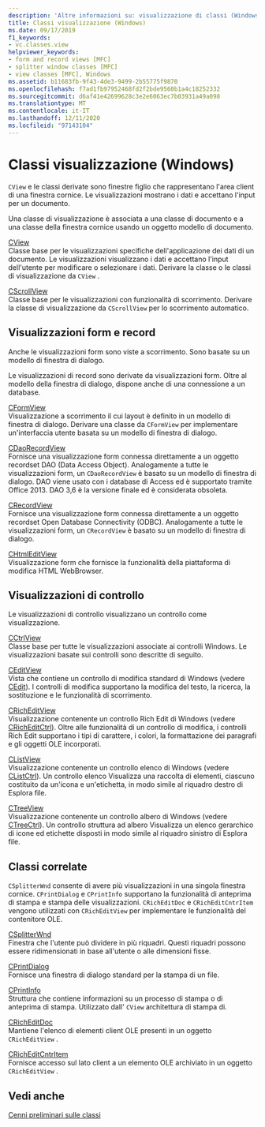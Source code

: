 ```yaml
---
description: 'Altre informazioni su: visualizzazione di classi (Windows)'
title: Classi visualizzazione (Windows)
ms.date: 09/17/2019
f1_keywords:
- vc.classes.view
helpviewer_keywords:
- form and record views [MFC]
- splitter window classes [MFC]
- view classes [MFC], Windows
ms.assetid: b11683fb-9f43-4de3-9499-2b55775f9870
ms.openlocfilehash: f7ad1fb97952468fd2f2bde9560b1a4c18252332
ms.sourcegitcommit: d6af41e42699628c3e2e6063ec7b03931a49a098
ms.translationtype: MT
ms.contentlocale: it-IT
ms.lasthandoff: 12/11/2020
ms.locfileid: "97143104"
---
```

# <a name="view-classes-windows"></a>Classi visualizzazione (Windows)

`CView` e le classi derivate sono finestre figlio che rappresentano l'area client di una finestra cornice. Le visualizzazioni mostrano i dati e accettano l'input per un documento.

Una classe di visualizzazione è associata a una classe di documento e a una classe della finestra cornice usando un oggetto modello di documento.

[CView](../mfc/reference/cview-class.md)<br/>
Classe base per le visualizzazioni specifiche dell'applicazione dei dati di un documento. Le visualizzazioni visualizzano i dati e accettano l'input dell'utente per modificare o selezionare i dati. Derivare la classe o le classi di visualizzazione da `CView` .

[CScrollView](../mfc/reference/cscrollview-class.md)<br/>
Classe base per le visualizzazioni con funzionalità di scorrimento. Derivare la classe di visualizzazione da `CScrollView` per lo scorrimento automatico.

## <a name="form-and-record-views"></a>Visualizzazioni form e record

Anche le visualizzazioni form sono viste a scorrimento. Sono basate su un modello di finestra di dialogo.

Le visualizzazioni di record sono derivate da visualizzazioni form. Oltre al modello della finestra di dialogo, dispone anche di una connessione a un database.

[CFormView](../mfc/reference/cformview-class.md)<br/>
Visualizzazione a scorrimento il cui layout è definito in un modello di finestra di dialogo. Derivare una classe da `CFormView` per implementare un'interfaccia utente basata su un modello di finestra di dialogo.

[CDaoRecordView](../mfc/reference/cdaorecordview-class.md)<br/>
Fornisce una visualizzazione form connessa direttamente a un oggetto recordset DAO (Data Access Object). Analogamente a tutte le visualizzazioni form, un `CDaoRecordView` è basato su un modello di finestra di dialogo. DAO viene usato con i database di Access ed è supportato tramite Office 2013. DAO 3,6 è la versione finale ed è considerata obsoleta.

[CRecordView](../mfc/reference/crecordview-class.md)<br/>
Fornisce una visualizzazione form connessa direttamente a un oggetto recordset Open Database Connectivity (ODBC). Analogamente a tutte le visualizzazioni form, un `CRecordView` è basato su un modello di finestra di dialogo.

[CHtmlEditView](../mfc/reference/chtmleditview-class.md)<br/>
Visualizzazione form che fornisce la funzionalità della piattaforma di modifica HTML WebBrowser.

## <a name="control-views"></a>Visualizzazioni di controllo

Le visualizzazioni di controllo visualizzano un controllo come visualizzazione.

[CCtrlView](../mfc/reference/cctrlview-class.md)<br/>
Classe base per tutte le visualizzazioni associate ai controlli Windows. Le visualizzazioni basate sui controlli sono descritte di seguito.

[CEditView](../mfc/reference/ceditview-class.md)<br/>
Vista che contiene un controllo di modifica standard di Windows (vedere [CEdit](../mfc/reference/cedit-class.md)). I controlli di modifica supportano la modifica del testo, la ricerca, la sostituzione e le funzionalità di scorrimento.

[CRichEditView](../mfc/reference/cricheditview-class.md)<br/>
Visualizzazione contenente un controllo Rich Edit di Windows (vedere [CRichEditCtrl](../mfc/reference/cricheditctrl-class.md)). Oltre alle funzionalità di un controllo di modifica, i controlli Rich Edit supportano i tipi di carattere, i colori, la formattazione dei paragrafi e gli oggetti OLE incorporati.

[CListView](../mfc/reference/clistview-class.md)<br/>
Visualizzazione contenente un controllo elenco di Windows (vedere [CListCtrl](../mfc/reference/clistctrl-class.md)). Un controllo elenco Visualizza una raccolta di elementi, ciascuno costituito da un'icona e un'etichetta, in modo simile al riquadro destro di Esplora file.

[CTreeView](../mfc/reference/ctreeview-class.md)<br/>
Visualizzazione contenente un controllo albero di Windows (vedere [CTreeCtrl](../mfc/reference/ctreectrl-class.md)). Un controllo struttura ad albero Visualizza un elenco gerarchico di icone ed etichette disposti in modo simile al riquadro sinistro di Esplora file.

## <a name="related-classes"></a>Classi correlate

`CSplitterWnd` consente di avere più visualizzazioni in una singola finestra cornice. `CPrintDialog` e `CPrintInfo` supportano la funzionalità di anteprima di stampa e stampa delle visualizzazioni. `CRichEditDoc` e `CRichEditCntrItem` vengono utilizzati con `CRichEditView` per implementare le funzionalità del contenitore OLE.

[CSplitterWnd](../mfc/reference/csplitterwnd-class.md)<br/>
Finestra che l'utente può dividere in più riquadri. Questi riquadri possono essere ridimensionati in base all'utente o alle dimensioni fisse.

[CPrintDialog](../mfc/reference/cprintdialog-class.md)<br/>
Fornisce una finestra di dialogo standard per la stampa di un file.

[CPrintInfo](../mfc/reference/cprintinfo-structure.md)<br/>
Struttura che contiene informazioni su un processo di stampa o di anteprima di stampa. Utilizzato dall' `CView` architettura di stampa di.

[CRichEditDoc](../mfc/reference/cricheditdoc-class.md)<br/>
Mantiene l'elenco di elementi client OLE presenti in un oggetto `CRichEditView` .

[CRichEditCntrItem](../mfc/reference/cricheditcntritem-class.md)<br/>
Fornisce accesso sul lato client a un elemento OLE archiviato in un oggetto `CRichEditView` .

## <a name="see-also"></a>Vedi anche

[Cenni preliminari sulle classi](../mfc/class-library-overview.md)
